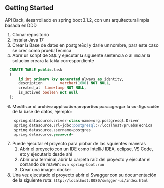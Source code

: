 <!-- GETTING STARTED -->
## Getting Started

API Back, desarrollado en spring boot 3.1.2, con una arquitectura limpia basada en DDD

1. Clonar repositorio
2. Instalar Java 17
3. Crear la Base de datos en postgreSql y darle un nombre, para este caso se creo como pruebaTecnica
4. Abrir un script de SQL y ejecutar la siguiente sentencia o al iniciar la solución creara la tabla correspondiente

```SQL
  CREATE TABLE public.task
  (
      id int primary key generated always as identity,
      description        varchar(1000) NOT NULL,
      created_at  timestamp NOT NULL,
      is_actived boolean not null
  );

 ```  
6. Modificar el archivo application.properties para agregar la configuración de la base de datos, ejemplo:
```SQL
    spring.datasource.driver-class-name=org.postgresql.Driver
    spring.datasource.url=jdbc:postgresql://localhost/pruebaTecnica
    spring.datasource.username=postgres
    spring.datasource.password=
 ```
7. Puede ejecutar el proyecto para probar de las siguientes maneras
   1. Abrir el proyecto con un IDE como IntelliJ IDEA, eclipse, VS Code, etc y ejecutarlo desde ahí
   2. Abrir una terminal, abrir la carpeta raíz del proyecto y ejecutar el comando de maven: `mvn spring-boot:run`
   3. Crear una imagen docker
8. Una vez ejecutado el proyecto abrir el Swagger con su documentación de la siguiente ruta: `http://localhost:8080/swagger-ui/index.html`